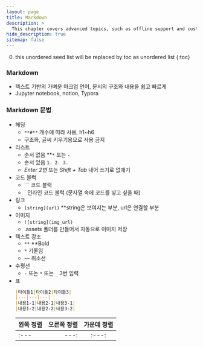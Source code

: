 ```yaml
---
layout: page
title: Markdown
description: >
  This chapter covers advanced topics, such as offline support and custom JS builds. Codings skills are recommended.
hide_description: true
sitemap: false
---
```


0. this unordered seed list will be replaced by toc as unordered list
{:toc}

### Markdown

- 텍스트 기반의 가벼운 마크업 언어, 문서의 구조와 내용을 쉽고 빠르게
- Jupyter notebook, notion, Typora

### Markdown 문법

- 헤딩
    - *`**#**`* 개수에 따라 사용, h1~h6
    - 구조화, 글씨 키우기용으로 사용 금지
- 리스트
    - 순서 없음 **`*` 또는 `-`
    - 순서 있음 `1. 2. 3.`
    - *Enter 2번* 또는 *Shift + Tab* 내어 쓰기로 없애기
- 코드 블럭
    - \``` 코드 블럭
    - ` 인라인 코드 블럭 (문자열 속에 코드를 넣고 싶을 때)
- 링크
    - `[string](url)` **string은 보여지는 부분, url은 연결할 부분
- 이미지
    - `![string](img_url)`
    - .assets 폴더를 만들어서 자동으로 이미지 저장 
- 텍스트 강조
    - `**` **Bold
    - `*` 기울임
    - `~~` 취소선
- 수평선
    - *`-`* 또는 `*` 또는 `_`  3번 입력
- 표
    ``` markdown
    |타이틀1|타이틀2|타이틀3|
    |---|---|---|
    |내용1-1|내용2-1|내용3-1|
    |내용1-2|내용2-2|내용3-2|
    ```
    |왼쪽 정렬|오른쪽 정렬|가운데 정렬|
    |:---|---:|:---:|
    |:---|---:|:---:|
